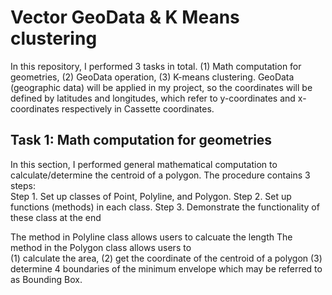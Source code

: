 # Vector GeoData & K Means clustering
In this repository, I performed 3 tasks in total. (1) Math computation for geometries, (2) GeoData operation, (3) K-means clustering.
GeoData (geographic data) will be applied in my project, so the coordinates will be defined by latitudes and longitudes, which refer to y-coordinates and x-coordinates respectively in Cassette coordinates.

## Task 1: Math computation for geometries
<p>
  In this section, I performed general mathematical computation to calculate/determine the centroid of a polygon.
  The procedure contains 3 steps:<br>
  Step 1. Set up classes of Point, Polyline, and Polygon.
  Step 2. Set up functions (methods) in each class.
  Step 3. Demonstrate the functionality of these class at the end
</p>
The method in Polyline class allows users to calcuate the length
The method in the Polygon class allows users to <br>(1) calculate the area, (2) get the coordinate of the centroid of a polygon (3) determine 4 boundaries of the minimum envelope which may be referred to as Bounding Box.
